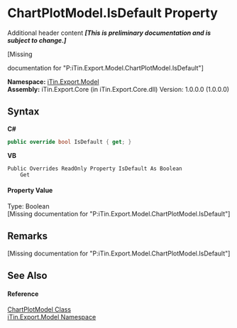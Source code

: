 # ChartPlotModel.IsDefault Property 
Additional header content _**\[This is preliminary documentation and is subject to change.\]**_

\[Missing <summary> documentation for "P:iTin.Export.Model.ChartPlotModel.IsDefault"\]

**Namespace:**&nbsp;<a href="ef57ffcc-e95e-b212-5a46-9aa6f5a3511f">iTin.Export.Model</a><br />**Assembly:**&nbsp;iTin.Export.Core (in iTin.Export.Core.dll) Version: 1.0.0.0 (1.0.0.0)

## Syntax

**C#**<br />
``` C#
public override bool IsDefault { get; }
```

**VB**<br />
``` VB
Public Overrides ReadOnly Property IsDefault As Boolean
	Get
```


#### Property Value
Type: Boolean<br />\[Missing <value> documentation for "P:iTin.Export.Model.ChartPlotModel.IsDefault"\]

## Remarks
\[Missing <remarks> documentation for "P:iTin.Export.Model.ChartPlotModel.IsDefault"\]

## See Also


#### Reference
<a href="ea231265-fbd3-a14c-2772-7478f71a56e9">ChartPlotModel Class</a><br /><a href="ef57ffcc-e95e-b212-5a46-9aa6f5a3511f">iTin.Export.Model Namespace</a><br />